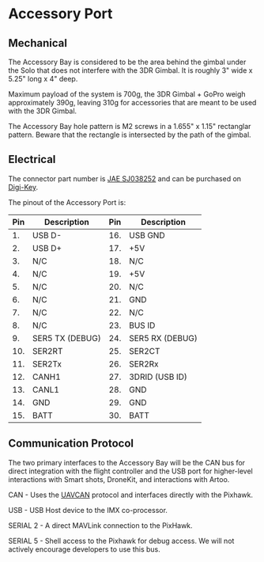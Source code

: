 # Accessory Port

## Mechanical

The Accessory Bay is considered to be the area behind the gimbal under the Solo that does not interfere with the 3DR Gimbal. It is roughly 3" wide x 5.25" long x 4" deep. 

Maximum payload of the system is 700g, the 3DR Gimbal + GoPro weigh approximately 390g, leaving 310g for accessories that are meant to be used with the 3DR Gimbal.

The Accessory Bay hole pattern is M2 screws in a 1.655" x 1.15" rectanglar pattern. Beware that the rectangle is intersected by the path of the gimbal.

## Electrical

The connector part number is [JAE SJ038252](https://jae-connectors.com/en/pdf_download_exec.cfm?param=SJ038252.pdf) and can be purchased on [Digi-Key](https://www.digikey.com/product-search/en?keywords=TX24-30R-6ST-N1E).

The pinout of the Accessory Port is:

Pin | Description | Pin | Description
--- | --- | --- | ---
1. | USB D- | 16. | USB GND
2. | USB D+ | 17. | +5V
3. | N/C | 18. | N/C
4. | N/C | 19. | +5V
5. | N/C | 20. | N/C
6. | N/C | 21. | GND
7. | N/C | 22. | N/C
8. | N/C | 23. | BUS ID
9. | SER5 TX (DEBUG) | 24. | SER5 RX (DEBUG)
10. | SER2RT | 25. | SER2CT
11. | SER2Tx | 26. | SER2Rx
12. | CANH1 | 27. | 3DRID (USB ID)
13. | CANL1 | 28. | GND
14. | GND | 29. | GND
15. | BATT | 30. | BATT

## Communication Protocol

The two primary interfaces to the Accessory Bay will be the CAN bus for direct integration with the flight controller and the USB port for higher-level interactions with Smart shots, DroneKit, and interactions with Artoo.

CAN - Uses the [UAVCAN](http://uavcan.org/UAVCAN) protocol and interfaces directly with the Pixhawk. 

USB - USB Host device to the IMX co-processor.

SERIAL 2 - A direct MAVLink connection to the PixHawk.

SERIAL 5 - Shell access to the Pixhawk for debug access. We will not actively encourage developers to use this bus.
